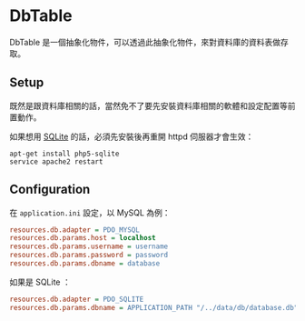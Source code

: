 # DbTable

DbTable 是一個抽象化物件，可以透過此抽象化物件，來對資料庫的資料表做存取。

## Setup

既然是跟資料庫相關的話，當然免不了要先安裝資料庫相關的軟體和設定配置等前置動作。

如果想用 [SQLite][] 的話，必須先安裝後再重開 httpd 伺服器才會生效：

    apt-get install php5-sqlite
    service apache2 restart

## Configuration

在 `application.ini` 設定，以 MySQL 為例：

```ini
resources.db.adapter = PDO_MYSQL
resources.db.params.host = localhost
resources.db.params.username = username
resources.db.params.password = password
resources.db.params.dbname = database
```

如果是 SQLite ：

```ini
resources.db.adapter = PDO_SQLITE
resources.db.params.dbname = APPLICATION_PATH "/../data/db/database.db"
```

[SQLite]: /database/sqlite
